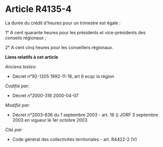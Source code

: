 # Article R4135-4

La durée du crédit d'heures pour un trimestre est égale :

1° A cent quarante heures pour les présidents et vice-présidents des conseils régionaux ;

2° A cent cinq heures pour les conseillers régionaux.

**Liens relatifs à cet article**

_Anciens textes_:

  - Décret n°92-1205 1992-11-16, art 6 ecqc la région

_Codifié par_:

  - Décret n°2000-318 2000-04-07

_Modifié par_:

  - Décret n°2003-836 du 1 septembre 2003 - art. 16 () JORF 3 septembre 2003 en vigueur le 1er octobre 2003

_Cité par_:

  - Code général des collectivités territoriales - art. R4422-2 (V)
